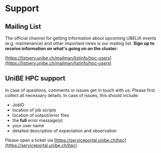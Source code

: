 # Support

## Mailing List
The official channel for getting information about upcoming UBELIX events (e.g. maintenance) and other important news is our mailing list. **Sign up to receive information on what's going on on the cluster:**

[https://listserv.unibe.ch/mailman/listinfo/hpc-users](https://listserv.unibe.ch/mailman/listinfo/hpc-users) 

## UniBE HPC support
In case of questions, comments or issues get in touch with us. 
Please first collect all necessary details. In case of issues, this should include:

* JobID
* location of job scripts
* location of output/error files
* the **full** error message(s)
* your user name
* detailed description of expectation and observation

Please open a ticket via [https://serviceportal.unibe.ch/hpc](https://serviceportal.unibe.ch/hpc)

